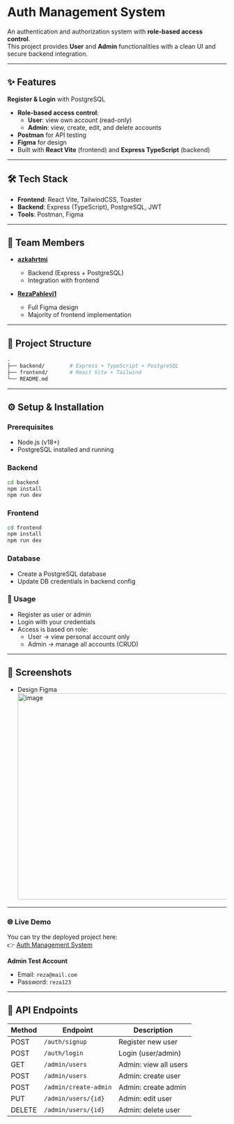 # Auth Management System

An authentication and authorization system with **role-based access control**.  
This project provides **User** and **Admin** functionalities with a clean UI and secure backend integration.

---

## ✨ Features

**Register & Login** with PostgreSQL

- **Role-based access control**:
  - **User**: view own account (read-only)
  - **Admin**: view, create, edit, and delete accounts
- **Postman** for API testing
- **Figma** for design
- Built with **React Vite** (frontend) and **Express TypeScript** (backend)

---

## 🛠 Tech Stack

- **Frontend**: React Vite, TailwindCSS, Toaster
- **Backend**: Express (TypeScript), PostgreSQL, JWT
- **Tools**: Postman, Figma

---

## 👥 Team Members

- [**azkahrtmi**](https://github.com/azkahrtmi)

  - Backend (Express + PostgreSQL)
  - Integration with frontend

- [**RezaPahlevi1**](https://github.com/RezaPahlevi1)
  - Full Figma design
  - Majority of frontend implementation

---

## 📂 Project Structure

```bash
.
├── backend/        # Express + TypeScript + PostgreSQL
├── frontend/       # React Vite + Tailwind
└── README.md
```

---

## ⚙️ Setup & Installation

### Prerequisites

- Node.js (v18+)
- PostgreSQL installed and running

### Backend

```bash
cd backend
npm install
npm run dev
```

### Frontend

```bash
cd frontend
npm install
npm run dev
```

### Database

- Create a PostgreSQL database
- Update DB credentials in backend config

### 🔑 Usage

- Register as user or admin
- Login with your credentials
- Access is based on role:
  - User → view personal account only
  - Admin → manage all accounts (CRUD)

---

## 📸 Screenshots

- Design Figma
  <img width="810" height="473" alt="image" src="https://github.com/user-attachments/assets/7c042de2-92e9-487d-9c30-95bb0931007a" />

---

### 🌐 Live Demo

You can try the deployed project here:  
👉 [Auth Management System](https://auth-management-system.vercel.app/admin)

**Admin Test Account**

- Email: `reza@mail.com`
- Password: `reza123`

---

## 📡 API Endpoints

| Method | Endpoint              | Description           |
| ------ | --------------------- | --------------------- |
| POST   | `/auth/signup`        | Register new user     |
| POST   | `/auth/login`         | Login (user/admin)    |
| GET    | `/admin/users`        | Admin: view all users |
| POST   | `/admin/users`        | Admin: create user    |
| POST   | `/admin/create-admin` | Admin: create admin   |
| PUT    | `/admin/users/{id}`   | Admin: edit user      |
| DELETE | `/admin/users/{id}`   | Admin: delete user    |
